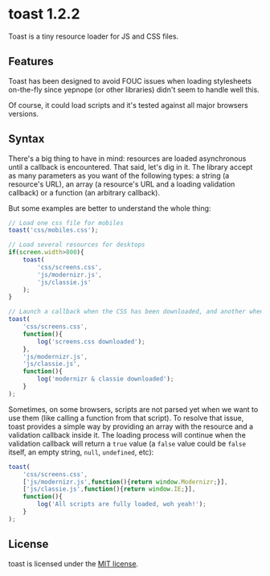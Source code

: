 toast 1.2.2
===========

Toast is a tiny resource loader for JS and CSS files.

Features
--------

Toast has been designed to avoid FOUC issues when loading stylesheets on-the-fly since yepnope (or other libraries) didn't seem to handle well this.

Of course, it could load scripts and it's tested against all major browsers versions.

Syntax
------

There's a big thing to have in mind: resources are loaded asynchronous until a callback is encountered. That said, let's dig in it. The library accept as many parameters as you want of the following types: a string (a resource's URL), an array (a resource's URL and a loading validation callback) or a function (an arbitrary callback).

But some examples are better to understand the whole thing:

```javascript
// Load one css file for mobiles
toast('css/mobiles.css');

// Load several resources for desktops
if(screen.width>800){
    toast(
        'css/screens.css',
        'js/modernizr.js',
        'js/classie.js'
    );
}

// Launch a callback when the CSS has been downloaded, and another when scripts have been downloaded too
toast(
    'css/screens.css',
    function(){
        log('screens.css downloaded');
    },
    'js/modernizr.js',
    'js/classie.js',
    function(){
        log('modernizr & classie downloaded');
    }
);
```

Sometimes, on some browsers, scripts are not parsed yet when we want to use them (like calling a function from that script). To resolve that issue, toast provides a simple way by providing an array with the resource and a validation callback inside it. The loading process will continue when the validation callback will return a `true` value (a `false` value could be `false` itself, an empty string, `null`, `undefined`, etc):

```javascript
toast(
    'css/screens.css',
    ['js/modernizr.js',function(){return window.Modernizr;}],
    ['js/classie.js',function(){return window.IE;}],
    function(){
        log('All scripts are fully loaded, woh yeah!');
    }
);
```

License
-------

toast is licensed under the [MIT license](http://dreamysource.mit-license.org).
